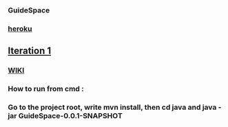 ### GuideSpace

### [heroku](https://guidespace.herokuapp.com/)

## [Iteration 1](https://github.com/VladAlenitsev/GuideSpace/wiki/Iteration-1)

### [WIKI](https://github.com/VladAlenitsev/GuideSpace/wiki)

### How to run from cmd : 
### Go to the project root, write mvn install, then cd java and java -jar GuideSpace-0.0.1-SNAPSHOT
